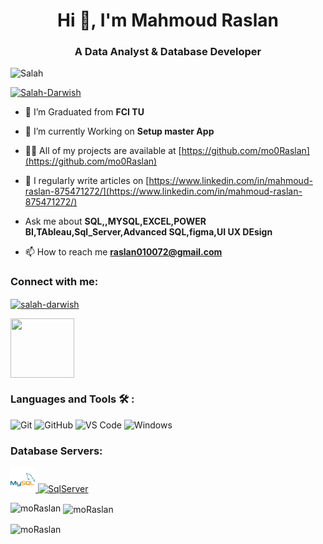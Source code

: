 <h1 align="center">Hi 👋, I'm Mahmoud Raslan</h1>
<h3 align="center">A Data Analyst & Database Developer</h3>

<p align="left"> <img src="https://komarev.com/ghpvc/?username=Salah-Darwish&label=Profile%20views&color=0e75b6&style=flat" alt="Salah" /> </p>

<p align="left"> <a href="https://github.com/ryo-ma/github-profile-trophy"><img src="https://github-profile-trophy.vercel.app/?username=Salah-Darwish" alt="Salah-Darwish" /></a> </p>


- 🔭 I’m Graduated from **FCI TU**

- 🌱 I’m currently Working on **Setup master App**

- 👨‍💻 All of my projects are available at [https://github.com/mo0Raslan](https://github.com/mo0Raslan)

- 📝 I regularly write articles on [https://www.linkedin.com/in/mahmoud-raslan-875471272/](https://www.linkedin.com/in/mahmoud-raslan-875471272/)
- Ask me about **SQL,,MYSQL,EXCEL,POWER BI,TAbleau,Sql_Server,Advanced SQL,figma,UI UX DEsign**

- 📫 How to reach me **raslan010072@gmail.com**

<h3 align="left">Connect with me:</h3>
<p align="left">
<a href="https://www.linkedin.com/in/mahmoud-raslan-875471272/" target="blank"><img align="center" src="https://raw.githubusercontent.com/rahuldkjain/github-profile-readme-generator/master/src/images/icons/Social/linked-in-alt.svg" alt="salah-darwish" height="30" width="40" /></a>
</p>

<img align="center" src="https://github.com/Govindv7555/Govindv7555/blob/main/49e76e0596857673c5c80c85b84394c1.gif" width= 45% height=95px>

### Languages and Tools 🛠 : 


![Git](https://img.shields.io/badge/-Git-%23F05032?style=flat-square&logo=git&logoColor=%23ffffff)
![GitHub](https://img.shields.io/badge/-GitHub-181717?style=flat-square&logo=github)
![VS Code](http://img.shields.io/badge/-VS%20Code-007ACC?style=flat-square&logo=visual-studio-code&logoColor=ffffff)
![Windows](http://img.shields.io/badge/-Windows-0078D6?style=flat-square&logo=windows&logoColor=ffffff)




<h3 align="left">Database Servers:</h3>
<p align="left">
  <a href="https://www.mysql.com/" target="_blank" rel="noreferrer"> <img src="https://raw.githubusercontent.com/devicons/devicon/master/icons/mysql/mysql-original-wordmark.svg" alt="mysql" width="40" height="40"/> </a> <a href="https://www.microsoft.com/en-us/sql-server/" target="_blank" rel="noreferrer"> <img src="https://logowik.com/content/uploads/images/microsoft-sql-server4529.jpg" alt="SqlServer" width="40" height="40"/> </a> 
</p>

<p><img align="left" src="https://github-readme-stats.vercel.app/api/top-langs?username=mo0Raslan&show_icons=true&theme=dracula&locale=en&layout=compact" alt="moRaslan" /></p>

<p>&nbsp;<img align="center" src="https://github-readme-stats.vercel.app/api?username=mo0Raslan&show_icons=true&locale=en" alt="moRaslan" /></p>

<p><img align="center" src="https://github-readme-streak-stats.herokuapp.com/?user=mo0Raslan&" alt="moRaslan" /></p>
